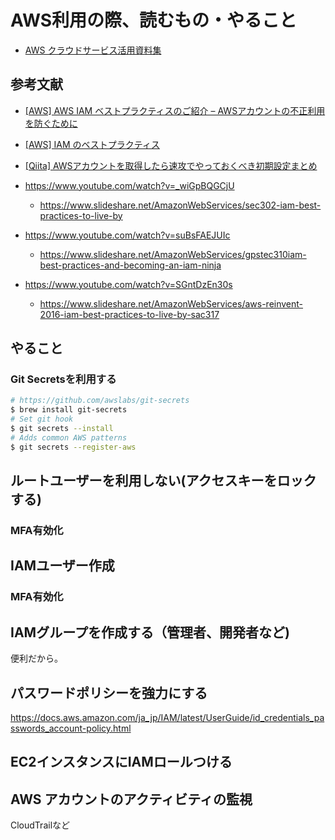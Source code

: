 # AWS利用の際、読むもの・やること

* [AWS クラウドサービス活用資料集](https://aws.amazon.com/jp/aws-jp-introduction/)

## 参考文献
* [[AWS] AWS IAM ベストプラクティスのご紹介 – AWSアカウントの不正利用を防ぐために](https://aws.amazon.com/jp/blogs/news/aws-iam-best-practice/)
* [[AWS] IAM のベストプラクティス](https://docs.aws.amazon.com/ja_jp/IAM/latest/UserGuide/best-practices.html)
* [[Qiita] AWSアカウントを取得したら速攻でやっておくべき初期設定まとめ](https://qiita.com/tmknom/items/303db2d1d928db720888)

* https://www.youtube.com/watch?v=_wiGpBQGCjU
  * https://www.slideshare.net/AmazonWebServices/sec302-iam-best-practices-to-live-by
* https://www.youtube.com/watch?v=suBsFAEJUIc
  * https://www.slideshare.net/AmazonWebServices/gpstec310iam-best-practices-and-becoming-an-iam-ninja
* https://www.youtube.com/watch?v=SGntDzEn30s
  * https://www.slideshare.net/AmazonWebServices/aws-reinvent-2016-iam-best-practices-to-live-by-sac317



## やること

### Git Secretsを利用する

```bash
# https://github.com/awslabs/git-secrets
$ brew install git-secrets
# Set git hook
$ git secrets --install
# Adds common AWS patterns
$ git secrets --register-aws
```

## ルートユーザーを利用しない(アクセスキーをロックする)
### MFA有効化

## IAMユーザー作成

### MFA有効化

## IAMグループを作成する（管理者、開発者など)
便利だから。

## パスワードポリシーを強力にする
https://docs.aws.amazon.com/ja_jp/IAM/latest/UserGuide/id_credentials_passwords_account-policy.html

## EC2インスタンスにIAMロールつける

## AWS アカウントのアクティビティの監視
CloudTrailなど
